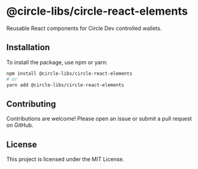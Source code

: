# @circle-libs/circle-react-elements

Reusable React components for Circle Dev controlled wallets.

## Installation

To install the package, use npm or yarn:

```bash
npm install @circle-libs/circle-react-elements
# or
yarn add @circle-libs/circle-react-elements
```

## Contributing

Contributions are welcome! Please open an issue or submit a pull request on GitHub.

## License

This project is licensed under the MIT License.
